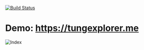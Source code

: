 [![Build Status](https://img.shields.io/travis/otale/tale.svg?style=flat-square)](https://tungexplorer.me)
# Demo: https://tungexplorer.me
![Index](https://tungexplorer.s3.ap-southeast-1.amazonaws.com/tungexplorer_index.JPG)
